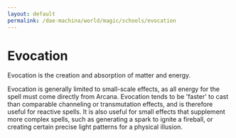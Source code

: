 ```yaml
---
layout: default
permalink: /dae-machina/world/magic/schools/evocation
---
```


# Evocation

Evocation is the creation and absorption of matter and energy.

Evocation is generally limited to small-scale effects, as all energy for the spell must come directly from Arcana. Evocation tends to be 'faster' to cast than comparable channeling or transmutation effects, and is therefore useful for reactive spells. It is also useful for small effects that supplement more complex spells, such as generating a spark to ignite a fireball, or creating certain precise light patterns for a physical illusion.